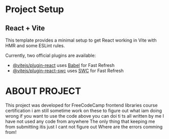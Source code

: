 # Project Setup

## React + Vite

This template provides a minimal setup to get React working in Vite with HMR and some ESLint rules.

Currently, two official plugins are available:

- [@vitejs/plugin-react](https://github.com/vitejs/vite-plugin-react/blob/main/packages/plugin-react/README.md) uses [Babel](https://babeljs.io/) for Fast Refresh
- [@vitejs/plugin-react-swc](https://github.com/vitejs/vite-plugin-react-swc) uses [SWC](https://swc.rs/) for Fast Refresh


# ABOUT PROJECT
This project was developed for FreeCodeCamp frontend libraries course certification i am still sometime work on these to figure out what iam doing wrong 
if you want to use the code above you can doi ti ts all written by me I have not used any code from anywhere 
The only thing that keeping me from submitting itis just I cant not figure out Where are the errors comming from!
